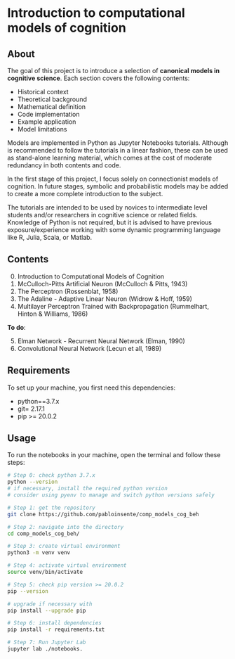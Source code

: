 # Introduction to computational models of cognition

## About

The goal of this project is to introduce a selection of **canonical models in cognitive science**. Each section covers the following contents: 

- Historical context
- Theoretical background
- Mathematical definition
- Code implementation
- Example application
- Model limitations

Models are implemented in Python as Jupyter Notebooks tutorials. Although is recommended to follow the tutorials in a linear fashion, these can be used as stand-alone learning material, which comes at the cost of moderate redundancy in both contents and code. 



In the first stage of this project, I focus solely on connectionist models of cognition. In future stages, symbolic and probabilistic models may be added to create a more complete introduction to the subject. 



The tutorials are intended to be used by novices to intermediate level students and/or researchers in cognitive science or related fields. Knowledge of Python is not required, but it is advised to have previous exposure/experience working with some dynamic programming language like R, Julia, Scala, or Matlab. 

## Contents

0. Introduction to Computational Models of Cognition 
1. McCulloch-Pitts Artificial Neuron  (McCulloch & Pitts, 1943)
2. The Perceptron (Rossenblat, 1958) ​
3. The Adaline - Adaptive Linear Neuron (Widrow & Hoff, 1959)
4. Multilayer Perceptron Trained with Backpropagation (Rummelhart, Hinton & Williams, 1986)

**To do**:

5. Elman Network - Recurrent Neural Network (Elman, 1990)
6. Convolutional Neural Network (Lecun et all, 1989)



## Requirements

To set up your machine,  you first need this dependencies:

- python==3.7.x
- git= 2.17.1
- pip >= 20.0.2

## Usage

To run the notebooks in your machine, open the terminal and follow these steps:

```bash
# Step 0: check python 3.7.x
python --version
# if necessary, install the required python version
# consider using pyenv to manage and switch python versions safely

# Step 1: get the repository
git clone https://github.com/pabloinsente/comp_models_cog_beh

# Step 2: navigate into the directory
cd comp_models_cog_beh/

# Step 3: create virtual environment 
python3 -m venv venv

# Step 4: activate virtual environment 
source venv/bin/activate

# Step 5: check pip version >= 20.0.2
pip --version

# upgrade if necessary with
pip install --upgrade pip

# Step 6: install dependencies
pip install -r requirements.txt

# Step 7: Run Jupyter Lab
jupyter lab ./notebooks.
```
